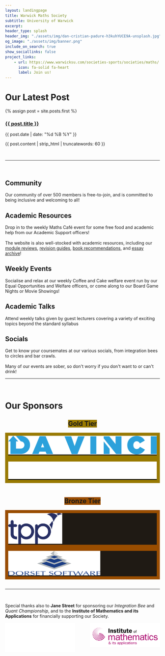 ```yaml
---
layout: landingpage
title: Warwick Maths Society
subtitle: University of Warwick
excerpt: 
header_type: splash
header_img: "./assets/img/dan-cristian-padure-h3kuhYUCE9A-unsplash.jpg"
og_image: "./assets/img/banner.png"
include_on_search: true
show_sociallinks: false
project_links:
    - url: https://www.warwicksu.com/societies-sports/societies/maths/
      icon: fa-solid fa-heart
      label: Join us!
---
```


<style>
body {
    background-image: url("./assets/desync/tiling-background.png");
    background-repeat: repeat;
}

#gold-sponsor {
    border: 10px solid #997a00;
    background-color: #1f1d14;
}
#silver-sponsor {
    border: 10px solid #666666;
    background-color: #1a1a1a
}
#bronze-sponsor {
    border: 10px solid #994d00;
    background-color: #1f1a14;
}
</style>

<div class="text-center my-4 py-5 px-3 bg-primary rounded-lg">
    <h1> Our Latest Post</h1>
    {% assign post = site.posts.first %}
    <a href="{{ post.url }}">
        <h3>{{ post.title }}</h3>
    </a>
    <p class="blogdate">{{ post.date | date: "%d %B %Y" }}</p>
    <p>{{ post.content | strip_html | truncatewords: 60 }}</p>
</div>

<br/>

---

<br/>

<div class="text-center my-4 py-5 px-3 bg-primary rounded-lg chulapa-overlay-img">
    <p><i class="fa-solid fa-users fa-3x"></i></p>
    <h2 class="font-weight-light py-3">Community</h2>
    <p class="lead font-weight-light py-2">Our community of over 500 members is free-to-join, and is committed to being inclusive and welcoming to all!</p>
</div>

<div class="text-center my-4 py-5 px-3 bg-primary rounded-lg chulapa-overlay-img">
    <p><i class="fa-solid fa-book-bookmark fa-3x"></i></p>
    <h2 class="font-weight-light py-3">Academic Resources</h2>
    <p class="lead font-weight-light py-2">
    Drop in to the weekly <span class="font-weight-bold">Maths Café</span> event for some free food and academic help from our Academic Support officers!
    <br/>
    <br/>
    The website is also well-stocked with academic resources, including our <a href="{% link _pages/module-reviews.md %}">module reviews</a>, <a href="{% link _pages/module-guides.md %}">revision guides</a>, <a href="{% link _pages/book-reviews.md %}">book recommendations</a>, and <a href="{% link _pages/essays.md %}">essay archive</a>!
    </p>
</div>

<div class="text-center my-4 py-5 px-3 bg-primary rounded-lg chulapa-overlay-img">
    <p><i class="fa-solid fa-mug-hot fa-3x"></i></p>
    <h2 class="font-weight-light py-3">Weekly Events</h2>
    <p class="lead font-weight-light py-2">Socialise and relax at our weekly <span class="font-weight-bold">Coffee and Cake</span> welfare event run by our Equal Opportunities and Welfare officers, or come along to our <span class="font-weight-bold">Board Game Nights</span> or <span class="font-weight-bold">Movie Showings</span>!</p>
</div>

<div class="text-center my-4 py-5 px-3 bg-primary rounded-lg chulapa-overlay-img">
    <p><i class="fas fa-solid fa-microphone-lines fa-3x"></i></p>
    <h2 class="font-weight-light  py-3">Academic Talks</h2>
    <p class="lead font-weight-light py-2">Attend weekly talks given by guest lecturers covering a variety of exciting topics beyond the standard syllabus</p>
</div>

<div class="text-center my-4 py-5 px-3 bg-primary rounded-lg chulapa-overlay-img">
    <p><i class="fa-solid fa-comments fa-3x"></i></p>
    <h2 class="font-weight-light py-3">Socials</h2>
    <p class="lead font-weight-light py-2">Get to know your coursemates at our various socials, from integration bees to circles and bar crawls.
    <br/>
    <br/>
    Many of our events are sober, so don't worry if you don't want to or can't drink!</p>
</div>

---

<br/>

<div class="text-center my-4 px-3">
    <p><i class="fa-solid fa-award fa-3x"></i></p>
    <h1 class="font-weight-light py-3">Our Sponsors</h1>
</div>
<div class="text-center rounded-lg" style="width:fit-content;background-color:#997a00;margin-inline:auto;">
    <h2 class="font-weight-light py-2 px-2">Gold Tier</h2>
</div>
<div class="text-center my-4 py-4 px-3 rounded-lg" id="gold-sponsor">
    <a href="https://davincitrading.com/">
        <img src="/assets/sponsor logos/Da Vinci Trading.png" alt="Da Vinci Trading Logo" style="max-height:100px;width:auto;">
    </a>
</div>
<div class="text-center my-4 py-4 px-3 rounded-lg" id="gold-sponsor">
    <a href="https://sig.com/">
        <img src="/assets/sponsor logos/Susquehanna-light.png" alt="Susquehanna Logo" style="max-height:100px;width:auto;">
    </a>
</div>

<br/>

<div class="text-center rounded-lg" style="width:fit-content;background-color:#994d00;margin-inline:auto;">
    <h2 class="font-weight-light py-2 px-2">Bronze Tier</h2>
</div>
<div class="text-center my-4 py-4 px-3 rounded-lg" id="bronze-sponsor">
    <a href="https://tpp-uk.com/">
        <img src="/assets/sponsor logos/TPP.png" alt="TPP Logo" style="max-height:100px;width:auto;">
    </a>
</div>
<div class="text-center my-4 py-4 px-3 rounded-lg" id="bronze-sponsor">
    <a href="https://www.dorsetsoftware.com/Home">
        <img src="/assets/sponsor logos/Dorset Software.png" alt="Dorset Software Logo" style="max-height:100px;width:auto;">
    </a>
</div>

<br/>

---

<br/>

<div class="text-center my-4 px-3">
    <p class="lead font-weight-light py-2">Special thanks also to <b>Jane Street</b> for sponsoring our <i>Integration Bee</i> and <i>Quant Championship</i>, and to the <b>Institute of Mathematics and its Applications</b> for financially supporting our Society.</p>
</div>
<div class="text-center my-1 py-4 px-3 rounded-lg">
    <a href="https://www.janestreet.com/">
        <img src="/assets/sponsor logos/Jane Street.png" alt="Jane Street Logo" style="max-height:120px;max-width:45%;float:left;padding=10pt;">
    </a>
    <a href="https://ima.org.uk/">
        <img src="/assets/sponsor logos/IMA.png" alt="IMA Logo" style="max-height:120px;max-width:45%;float:right;padding=10pt;">
    </a>
</div>
